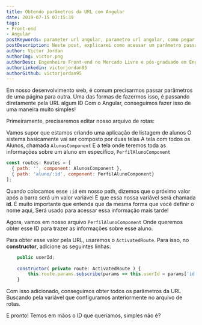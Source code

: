 ```yaml
---
title: Obtendo parâmetros da URL com Angular
date: 2019-07-15 07:15:39
tags:
- Front-end
- Angular
postKeywords: parameter url angular, parametro url angular, como pegar atributo url angular, angular url variavel, get variable url
postDescription: Neste post, explicarei como acessar um parâmetro passado pela URL com o Angular, tornando seu desenvolvimento mais ágil e inteligente!
author: Victor Jordan
authorImg: victor.png
authorDesc: Engenheiro Front-end no Mercado Livre e pós-graduado em Engenharia de Software pela PUC-MG e formado em Banco de Dados pela Fatec, apaixonado por usabilidade, performance e UX!
authorLinkedin: victorjordan95
authorGithub: victorjordan95
---
```


Em nosso desenvolvimento web, é comum precisarmos passar parâmetros de uma página para outra.
Uma das formas de fazermos isso, é passando diretamente pela URL algum ID
Com o Angular, conseguimos fazer isso de uma maneira muito simples!

Primeiramente, precisaremos editar nosso arquivo de rotas:

<!-- more -->
Vamos supor que estamos criando uma aplicação de listagem de alunos
O sistema basicamente vai ser composto por duas telas
A tela com todos os Alunos, chamada `AlunosComponent`
E a tela onde teremos toda as informações sobre um aluno em específico, `PerfilAlunoComponent`

```javascript
const routes: Routes = [
  { path: '', component: AlunosComponent },
  { path: 'aluno/:id', component: PerfilAlunoComponent}
];
```

Quando colocamos esse `:id` em nosso path, dizemos que o próximo valor após a barra será um valor variável
E que essa nossa variável será chamada **id**. 
É muito importante que entenda que da mesma forma que você definir o nome aqui,
Será usado para acessar essa informação mais tarde!

Agora, vamos em nosso arquivo `PerfilAlunoComponent`
Onde queremos obter esse ID para trazer as informações sobre esse aluno.

Para obter esse valor pela URL, usaremos o `ActivatedRoute`.
Para isso, no **constructor**, adicione as seguintes linhas:

```javascript
    public userId;
    
    constructor( private route: ActivatedRoute ) {
        this.route.params.subscribe(params => this.userId = params['id']);
    }
```

Com isso adicionado, conseguimos obter todos os parâmetros da URL
Buscando pela variável que configuramos anteriormente no arquivo de rotas.

E pronto! Temos em mãos o ID que queríamos, simples não é?
